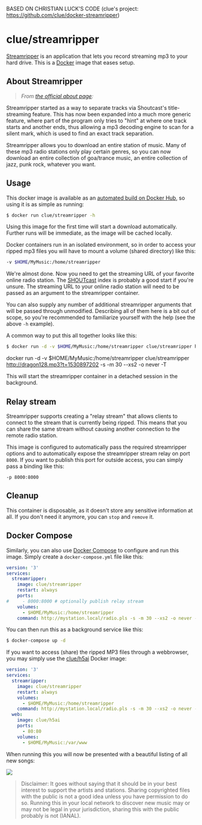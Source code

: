 BASED ON CHRISTIAN LUCK'S CODE (clue's project: https://github.com/clue/docker-streamripper)

# clue/streamripper

[Streamripper](http://streamripper.sourceforge.net/) is an application that lets you record streaming mp3 to your hard drive. This is a [Docker](https://www.docker.com) image that eases setup.

## About Streamripper

> *From [the official about page](http://streamripper.sourceforge.net/about.php):*

Streamripper started as a way to separate tracks via Shoutcast's title-streaming feature. This has now been expanded into a much more generic feature, where part of the program only tries to "hint" at where one track starts and another ends, thus allowing a mp3 decoding engine to scan for a silent mark, which is used to find an exact track separation.

Streamripper allows you to download an entire station of music. Many of these mp3 radio stations only play certain genres, so you can now download an entire collection of goa/trance music, an entire collection of jazz, punk rock, whatever you want. 

## Usage

This docker image is available as an [automated build on Docker Hub](https://hub.docker.com/r/clue/streamripper/), so using it is as simple as running:

```bash
$ docker run clue/streamripper -h
```

Using this image for the first time will start a download automatically. Further runs will be immediate, as the image will be cached locally.

Docker containers run in an isolated environment, so in order to access your ripped mp3 files you will have to mount a volume (shared directory) like this:

```bash
-v $HOME/MyMusic:/home/streamripper
```

We're almost done. Now you need to get the streaming URL of your favorite online radio station. The [SHOUTcast](http://www.shoutcast.com/) index is probably a good start if you're unsure. The streaming URL to your online radio station will need to be passed as an argument to the streamripper container.

You can also supply any number of additional streamripper arguments that will be passed through unmodified. Describing all of them here is a bit out of scope, so you're recommended to familiarize yourself with the help (see the above `-h` example).

A common way to put this all together looks like this:

```bash
$ docker run -d -v $HOME/MyMusic:/home/streamripper clue/streamripper http://mystation.local/radio.pls -s -m 30 --xs2 -o never -T
```

docker run -d -v $HOME/MyMusic:/home/streamripper clue/streamripper http://dragon128.mp3?t=1530897202 -s -m 30 --xs2 -o never -T

This will start the streamripper container in a detached session in the background.

## Relay stream

Streamripper supports creating a "relay stream" that allows clients to connect to the stream that is currently being ripped. This means that you can share the same stream without causing another connection to the remote radio station.

This image is configured to automatically pass the required streamripper options and to automatically expose the streamripper stream relay on port `8000`. If you want to publish this port for outside access, you can simply pass a binding like this:

```
-p 8000:8000
```

## Cleanup

This container is disposable, as it doesn't store any sensitive information at all. If you don't need it anymore, you can `stop` and `remove` it.

## Docker Compose

Similarly, you can also use [Docker Compose](https://docs.docker.com/compose/) to configure and run this image. Simply create a `docker-compose.yml` file like this:

```yml
version: '3'
services:
  streamripper:
    image: clue/streamripper
    restart: always
    ports:
#     - 8000:8000 # optionally publish relay stream
    volumes:
      - $HOME/MyMusic:/home/streamripper
    command: http://mystation.local/radio.pls -s -m 30 --xs2 -o never -T
```

You can then run this as a background service like this:

```bash
$ docker-compose up -d
```

If you want to access (share) the ripped MP3 files through a webbrowser, you may simply use the [clue/h5ai](https://github.com/clue/docker-h5ai) Docker image:

```yml
version: '3'
services:
  streamripper:
    image: clue/streamripper
    restart: always
    volumes:
      - $HOME/MyMusic:/home/streamripper
    command: http://mystation.local/radio.pls -s -m 30 --xs2 -o never -T
  web:
    image: clue/h5ai
    ports:
      - 80:80
    volumes:
      - $HOME/MyMusic:/var/www
```

When running this you will now be presented with a beautiful listing of all new songs:

![](https://cloud.githubusercontent.com/assets/776829/3098666/440f3ca6-e5ef-11e3-8979-36d2ac1a36a0.png)

> Disclaimer: It goes without saying that it should be in your best interest to support the artists and stations. Sharing copyrighted files with the public is not a good idea unless you have permission to do so. Running this in your local network to discover new music may or may not be legal in your jurisdiction, sharing this with the public probably is not (IANAL).

